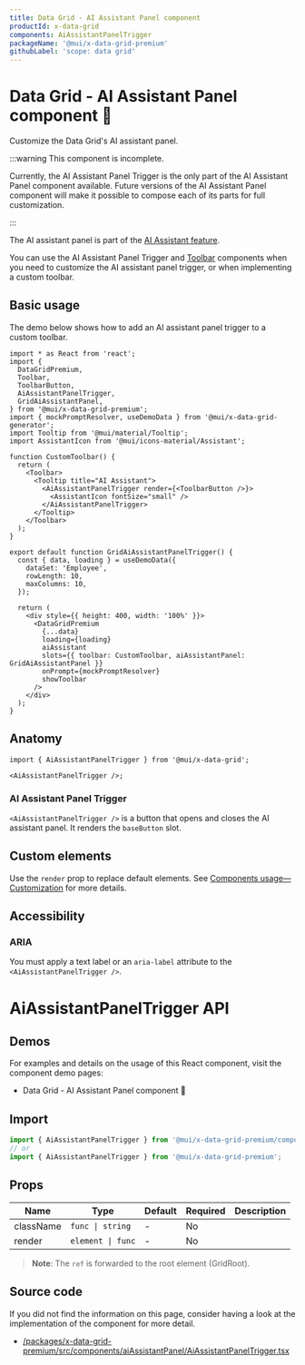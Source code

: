 ```yaml
---
title: Data Grid - AI Assistant Panel component
productId: x-data-grid
components: AiAssistantPanelTrigger
packageName: '@mui/x-data-grid-premium'
githubLabel: 'scope: data grid'
---
```


# Data Grid - AI Assistant Panel component [<span class="plan-premium"></span>](/x/introduction/licensing/#premium-plan 'Premium plan') 🚧

Customize the Data Grid's AI assistant panel.

:::warning
This component is incomplete.

Currently, the AI Assistant Panel Trigger is the only part of the AI Assistant Panel component available.
Future versions of the AI Assistant Panel component will make it possible to compose each of its parts for full customization.

:::

The AI assistant panel is part of the [AI Assistant feature](/x/react-data-grid/ai-assistant/).

You can use the AI Assistant Panel Trigger and [Toolbar](/x/react-data-grid/components/toolbar/) components when you need to customize the AI assistant panel trigger, or when implementing a custom toolbar.

## Basic usage

The demo below shows how to add an AI assistant panel trigger to a custom toolbar.

```tsx
import * as React from 'react';
import {
  DataGridPremium,
  Toolbar,
  ToolbarButton,
  AiAssistantPanelTrigger,
  GridAiAssistantPanel,
} from '@mui/x-data-grid-premium';
import { mockPromptResolver, useDemoData } from '@mui/x-data-grid-generator';
import Tooltip from '@mui/material/Tooltip';
import AssistantIcon from '@mui/icons-material/Assistant';

function CustomToolbar() {
  return (
    <Toolbar>
      <Tooltip title="AI Assistant">
        <AiAssistantPanelTrigger render={<ToolbarButton />}>
          <AssistantIcon fontSize="small" />
        </AiAssistantPanelTrigger>
      </Tooltip>
    </Toolbar>
  );
}

export default function GridAiAssistantPanelTrigger() {
  const { data, loading } = useDemoData({
    dataSet: 'Employee',
    rowLength: 10,
    maxColumns: 10,
  });

  return (
    <div style={{ height: 400, width: '100%' }}>
      <DataGridPremium
        {...data}
        loading={loading}
        aiAssistant
        slots={{ toolbar: CustomToolbar, aiAssistantPanel: GridAiAssistantPanel }}
        onPrompt={mockPromptResolver}
        showToolbar
      />
    </div>
  );
}

```

## Anatomy

```tsx
import { AiAssistantPanelTrigger } from '@mui/x-data-grid';

<AiAssistantPanelTrigger />;
```

### AI Assistant Panel Trigger

`<AiAssistantPanelTrigger />` is a button that opens and closes the AI assistant panel.
It renders the `baseButton` slot.

## Custom elements

Use the `render` prop to replace default elements.
See [Components usage—Customization](/x/react-data-grid/components/usage/#customization) for more details.

## Accessibility

### ARIA

You must apply a text label or an `aria-label` attribute to the `<AiAssistantPanelTrigger />`.


# AiAssistantPanelTrigger API

## Demos

For examples and details on the usage of this React component, visit the component demo pages:

- Data Grid - AI Assistant Panel component 🚧

## Import

```jsx
import { AiAssistantPanelTrigger } from '@mui/x-data-grid-premium/components';
// or
import { AiAssistantPanelTrigger } from '@mui/x-data-grid-premium';
```

## Props

| Name | Type | Default | Required | Description |
|------|------|---------|----------|-------------|
| className | `func \| string` | - | No |  |
| render | `element \| func` | - | No |  |

> **Note**: The `ref` is forwarded to the root element (GridRoot).

## Source code

If you did not find the information on this page, consider having a look at the implementation of the component for more detail.

- [/packages/x-data-grid-premium/src/components/aiAssistantPanel/AiAssistantPanelTrigger.tsx](https://github.com/mui/material-ui/tree/HEAD/packages/x-data-grid-premium/src/components/aiAssistantPanel/AiAssistantPanelTrigger.tsx)